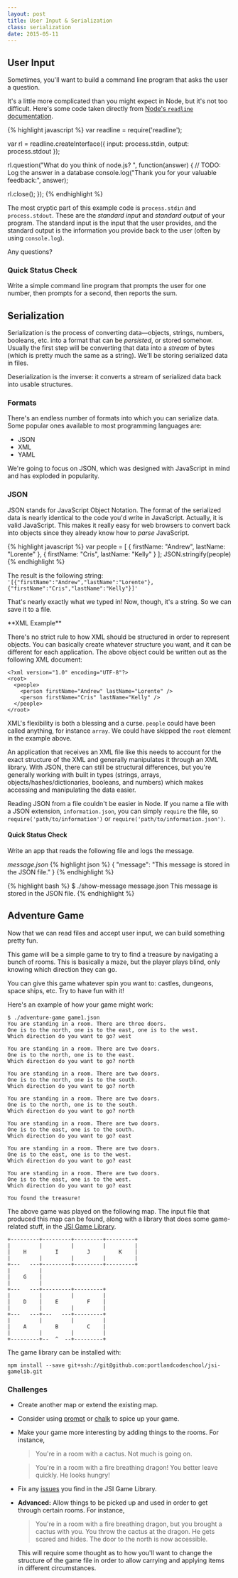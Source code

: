 ```yaml
---
layout: post
title: User Input & Serialization
class: serialization
date: 2015-05-11
---
```


## User Input

Sometimes, you'll want to build a command line program that asks the user a question.

It's a little more complicated than you might expect in Node, but it's not too difficult. Here's some code taken directly from [Node's `readline` documentation][node-readline].

{% highlight javascript %}
var readline = require('readline');

var rl = readline.createInterface({
  input: process.stdin,
  output: process.stdout
});

rl.question("What do you think of node.js? ", function(answer) {
  // TODO: Log the answer in a database
  console.log("Thank you for your valuable feedback:", answer);

  rl.close();
});
{% endhighlight %}

The most cryptic part of this example code is `process.stdin` and `process.stdout`. These are the _standard input_ and _standard output_ of your program. The standard input is the input that the user provides, and the standard output is the information you provide back to the user (often by using `console.log`).

Any questions?

### Quick Status Check

Write a simple command line program that prompts the user for one number, then prompts for a second, then reports the sum.

## Serialization

Serialization is the process of converting data&mdash;objects, strings, numbers, booleans, etc. into a format that can be _persisted_, or stored somehow. Usually the first step will be converting that data into a _stream_ of bytes (which is pretty much the same as a string). We'll be storing serialized data in files.

Deserialization is the inverse: it converts a stream of serialized data back into usable structures.

### Formats

There's an endless number of formats into which you can serialize data. Some popular ones available to most programming languages are:

* JSON
* XML
* YAML

We're going to focus on JSON, which was designed with JavaScript in mind and has exploded in popularity.

### JSON

JSON stands for JavaScript Object Notation. The format of the serialized data is nearly identical to the code you'd write in JavaScript. Actually, it is valid JavaScript. This makes it really easy for web browsers to convert back into objects since they already know how to _parse_ JavaScript.

{% highlight javascript %}
var people = [
  { firstName: "Andrew", lastName: "Lorente" },
  { firstName: "Cris", lastName: "Kelly" }
];
JSON.stringify(people)
{% endhighlight %}

The result is the following string:
`'[{"firstName":"Andrew","lastName":"Lorente"},{"firstName":"Cris","lastName":"Kelly"}]'`

That's nearly exactly what we typed in! Now, though, it's a string. So we can
save it to a file.

<aside>
**XML Example**

There's no strict rule to how XML should be structured in order to represent objects. You can basically create whatever structure you want, and it can be different for each application. The above object could be written out as the following XML document:

    <?xml version="1.0" encoding="UTF-8"?>
    <root>
      <people>
        <person firstName="Andrew" lastName="Lorente" />
        <person firstName="Cris" lastName="Kelly" />
      </people>
    </root>

XML's flexibility is both a blessing and a curse. `people` could have been called anything, for instance `array`. We could have skipped the `root` element in the example above.

An application that receives an XML file like this needs to account for the exact structure of the XML and generally manipulates it through an XML library. With JSON, there can still be structural differences, but you're generally working with built in types (strings, arrays, objects/hashes/dictionaries, booleans, and numbers) which makes accessing and manipulating the data easier.
</aside>

Reading JSON from a file couldn't be easier in Node. If you name a file with a JSON extension, `information.json`, you can simply `require` the file, so `require('path/to/information')` or `require('path/to/information.json')`.

#### Quick Status Check

Write an app that reads the following file and logs the message.

_message.json_
{% highlight json %}
{
  "message": "This message is stored in the JSON file."
}
{% endhighlight %}

{% highlight bash %}
$ ./show-message message.json
This message is stored in the JSON file.
{% endhighlight %}

## Adventure Game

Now that we can read files and accept user input, we can build something pretty fun.

This game will be a simple game to try to find a treasure by navigating a bunch of rooms. This is basically a maze, but the player plays blind, only knowing which direction they can go.

You can give this game whatever spin you want to: castles, dungeons, space ships, etc. Try to have fun with it!

<aside class="objective">
Here's an example of how your game might work:

    $ ./adventure-game game1.json
    You are standing in a room. There are three doors.
    One is to the north, one is to the east, one is to the west.
    Which direction do you want to go? west

    You are standing in a room. There are two doors.
    One is to the north, one is to the east.
    Which direction do you want to go? north

    You are standing in a room. There are two doors.
    One is to the north, one is to the south.
    Which direction do you want to go? north

    You are standing in a room. There are two doors.
    One is to the north, one is to the south.
    Which direction do you want to go? north

    You are standing in a room. There are two doors.
    One is to the east, one is to the south.
    Which direction do you want to go? east

    You are standing in a room. There are two doors.
    One is to the east, one is to the west.
    Which direction do you want to go? east

    You are standing in a room. There are two doors.
    One is to the east, one is to the west.
    Which direction do you want to go? east

    You found the treasure!
</aside>

The above game was played on the following map. The input file that produced this map can be found, along with a library that does some game-related stuff, in the [JSI Game Library][github-jsi-game-library].

    +---------+---------+---------+---------+
    |         |         |         |         |
    |    H         I         J         K    |
    |         |         |         |         |
    +---   ---+---------+---------+---------+
    |         |
    |    G    |
    |         |
    +---   ---+---------+---------+
    |         |         |         |
    |    D    |    E         F    |
    |         |         |         |
    +---   ---+---   ---+---------+
    |         |         |         |
    |    A         B         C    |
    |         |         |         |
    +---------+--  ^  --+---------+

The game library can be installed with:

    npm install --save git+ssh://git@github.com:portlandcodeschool/jsi-gamelib.git

### Challenges

- Create another map or extend the existing map.

- Consider using [prompt][prompt] or [chalk][chalk] to spice up your game.

- Make your game more interesting by adding things to the rooms. For instance,

  > You're in a room with a cactus. Not much is going on.

  > You're in a room with a fire breathing dragon! You better leave quickly.
  > He looks hungry!

- Fix any [issues][github-jsi-game-library-issues] you find in the JSI Game
  Library.

- **Advanced:** Allow things to be picked up and used in order to get through certain rooms. For instance,

  > You're in a room with a fire breathing dragon, but you brought a cactus
  > with you. You throw the cactus at the dragon. He gets scared and hides.
  > The door to the north is now accessible.

  This will require some thought as to how you'll want to change the structure of the game file in order to allow carrying and applying items in different circumstances.


[node-readline]: http://nodejs.org/api/readline.html
[github-jsi-game-library]: https://github.com/portlandcodeschool/jsi-gamelib
[github-jsi-game-library-issues]: https://github.com/portlandcodeschool/jsi-gamelib/issues
[prompt]: https://github.com/flatiron/prompt
[chalk]: https://github.com/sindresorhus/chalk
